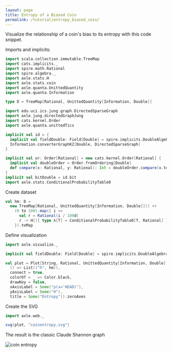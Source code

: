 ```yaml
---
layout: page
title: Entropy of a Biased Coin
permalink: /tutorial/entropy_biased_coin/
---
```


Visualize the relationship of a coin's bias to its entropy with this code snippet.

Imports and implicits:

```scala mdoc:silent
import scala.collection.immutable.TreeMap
import cats.implicits._
import spire.math.Rational
import spire.algebra._
import axle.stats.H
import axle.stats.coin
import axle.quanta.UnittedQuantity
import axle.quanta.Information

type D = TreeMap[Rational, UnittedQuantity[Information, Double]]

import edu.uci.ics.jung.graph.DirectedSparseGraph
import axle.jung.directedGraphJung
import cats.kernel.Order
import axle.quanta.unittedTics

implicit val id = {
  implicit val fieldDouble: Field[Double] = spire.implicits.DoubleAlgebra
  Information.converterGraphK2[Double, DirectedSparseGraph]
}

implicit val or: Order[Rational] = new cats.kernel.Order[Rational] {
  implicit val doubleOrder = Order.fromOrdering[Double]
  def compare(x: Rational, y: Rational): Int = doubleOrder.compare(x.toDouble, y.toDouble)
}
implicit val bitDouble = id.bit
import axle.stats.ConditionalProbabilityTable0
```

Create dataset

```scala mdoc
val hm: D =
  new TreeMap[Rational, UnittedQuantity[Information, Double]]() ++
    (0 to 100).map({ i =>
      val r = Rational(i / 100d)
      r -> H[({ type λ[T] = ConditionalProbabilityTable0[T, Rational] })#λ, Symbol, Rational](coin(r))
    }).toMap
```

Define visualization

```scala mdoc
import axle.visualize._

implicit val fieldDouble: Field[Double] = spire.implicits.DoubleAlgebra

val plot = Plot[String, Rational, UnittedQuantity[Information, Double], D](
  () => List(("h", hm)),
  connect = true,
  colorOf = _ => Color.black,
  drawKey = false,
  xAxisLabel = Some("p(x='HEAD)"),
  yAxisLabel = Some("H"),
  title = Some("Entropy")).zeroAxes
```

Create the SVG

```scala mdoc
import axle.web._

svg(plot, "coinentropy.svg")
```

The result is the classic Claude Shannon graph

![coin entropy](/tutorial/images/coinentropy.svg)
